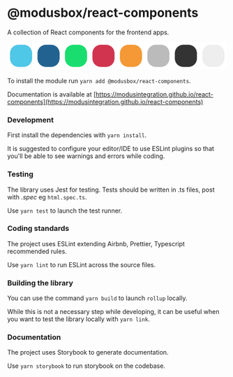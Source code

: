 # @modusbox/react-components

A collection of React components for the frontend apps.

<p style="text-align:center;"><img src="src/assets/svgs/readme.svg"/></p>

To install the module run `yarn add @modusbox/react-components`.

Documentation is available at [https://modusintegration.github.io/react-components](https://modusintegration.github.io/react-components)

### Development

First install the dependencies with `yarn install`.

It is suggested to configure your editor/IDE to use ESLint plugins so that you'll be able to see warnings and errors while coding.

### Testing

The library uses Jest for testing. Tests should be written in .ts files, post with _.spec_ eg `html.spec.ts`.

Use `yarn test` to launch the test runner.

### Coding standards

The project uses ESLint extending Airbnb, Prettier, Typescript recommended rules.

Use `yarn lint` to run ESLint across the source files.


### Building the library

You can use the command `yarn build` to launch `rollup` locally. 

While this is not a necessary step while developing, it can be useful when you want to test the library locally with `yarn link`.

### Documentation

The project uses Storybook to generate documentation.

Use `yarn storybook` to run storybook on the codebase.






